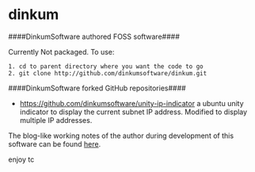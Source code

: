 dinkum
======

####DinkumSoftware authored FOSS software####

Currently Not packaged.  To use:

    1. cd to parent directory where you want the code to go
    2. git clone http://github.com/dinkumsoftware/dinkum.git

####DinkumSoftware forked GitHub repositories####

* https://github.com/dinkumsoftware/unity-ip-indicator a ubuntu unity indicator to display the current subnet IP address.
Modified to display multiple IP addresses.


The blog-like working notes of the author during development of this software
can be found [here](http://github.com/dinkumsoftware/dinkum-working-notes/blob/master/dinkum-working-notes.txt).

enjoy
tc


